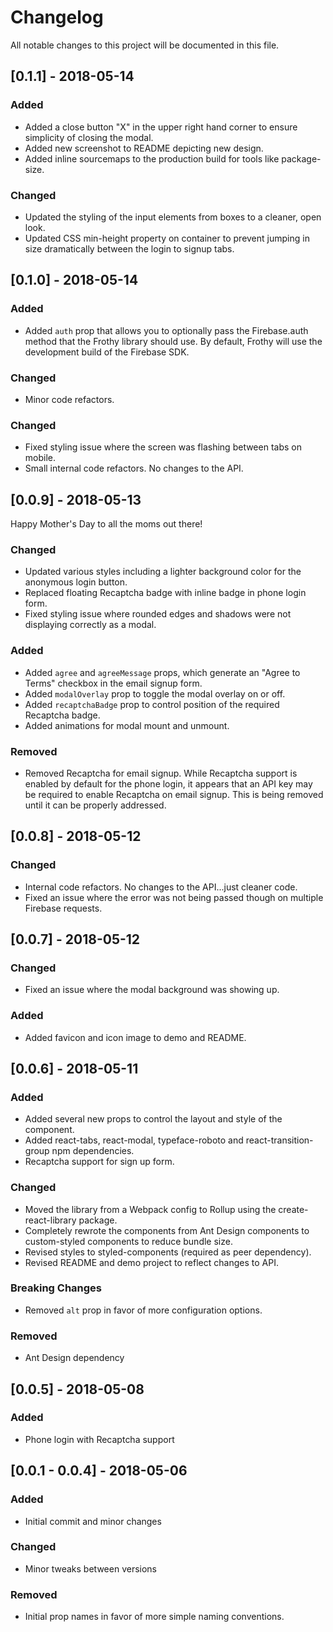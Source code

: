 # Changelog

All notable changes to this project will be documented in this file.

## [0.1.1] - 2018-05-14

### Added

* Added a close button "X" in the upper right hand corner to ensure simplicity of closing the modal.
* Added new screenshot to README depicting new design.
* Added inline sourcemaps to the production build for tools like package-size.

### Changed

* Updated the styling of the input elements from boxes to a cleaner, open look.
* Updated CSS min-height property on container to prevent jumping in size dramatically between the login to signup tabs.

## [0.1.0] - 2018-05-14

### Added

* Added `auth` prop that allows you to optionally pass the Firebase.auth method that the Frothy library should use. By default, Frothy will use the development build of the Firebase SDK.

### Changed

* Minor code refactors.

### Changed

* Fixed styling issue where the screen was flashing between tabs on mobile.
* Small internal code refactors. No changes to the API.

## [0.0.9] - 2018-05-13

Happy Mother's Day to all the moms out there!

### Changed

* Updated various styles including a lighter background color for the anonymous login button.
* Replaced floating Recaptcha badge with inline badge in phone login form.
* Fixed styling issue where rounded edges and shadows were not displaying correctly as a modal.

### Added

* Added `agree` and `agreeMessage` props, which generate an "Agree to Terms" checkbox in the email signup form.
* Added `modalOverlay` prop to toggle the modal overlay on or off.
* Added `recaptchaBadge` prop to control position of the required Recaptcha badge.
* Added animations for modal mount and unmount.

### Removed

* Removed Recaptcha for email signup. While Recaptcha support is enabled by default for the phone login, it appears that an API key may be required to enable Recaptcha on email signup. This is being removed until it can be properly addressed.

## [0.0.8] - 2018-05-12

### Changed

* Internal code refactors. No changes to the API...just cleaner code.
* Fixed an issue where the error was not being passed though on multiple Firebase requests.

## [0.0.7] - 2018-05-12

### Changed

* Fixed an issue where the modal background was showing up.

### Added

* Added favicon and icon image to demo and README.

## [0.0.6] - 2018-05-11

### Added

* Added several new props to control the layout and style of the component.
* Added react-tabs, react-modal, typeface-roboto and react-transition-group npm dependencies.
* Recaptcha support for sign up form.

### Changed

* Moved the library from a Webpack config to Rollup using the create-react-library package.
* Completely rewrote the components from Ant Design components to custom-styled components to reduce bundle size.
* Revised styles to styled-components (required as peer dependency).
* Revised README and demo project to reflect changes to API.

### Breaking Changes

* Removed `alt` prop in favor of more configuration options.

### Removed

* Ant Design dependency

## [0.0.5] - 2018-05-08

### Added

* Phone login with Recaptcha support

## [0.0.1 - 0.0.4] - 2018-05-06

### Added

* Initial commit and minor changes

### Changed

* Minor tweaks between versions

### Removed

* Initial prop names in favor of more simple naming conventions.
